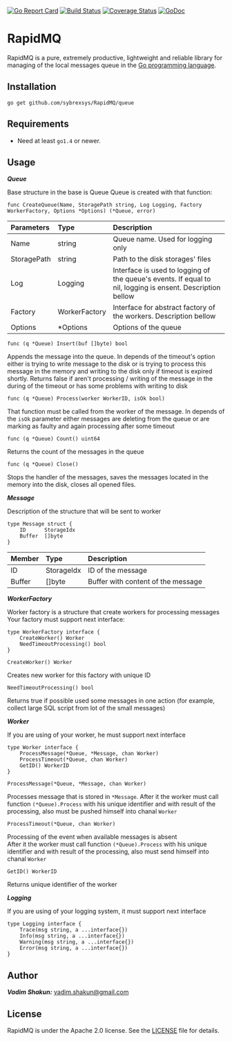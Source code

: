 [![Go Report Card](https://goreportcard.com/badge/github.com/sybrexsys/RapidMQ)](https://goreportcard.com/report/github.com/sybrexsys/RapidMQ)
[![Build Status](https://travis-ci.org/sybrexsys/RapidMQ.svg?branch=master)](https://travis-ci.org/sybrexsys/RapidMQ)
[![Coverage Status](https://coveralls.io/repos/github/sybrexsys/RapidMQ/badge.svg?branch=master)](https://coveralls.io/github/sybrexsys/RapidMQ?branch=master)
[![GoDoc](https://godoc.org/github.com/sybrexsys/RapidMQ?status.png)](https://godoc.org/github.com/sybrexsys/RapidMQ)


RapidMQ
=======
RapidMQ is a pure, extremely productive, lightweight and reliable library for managing of the local messages queue in the [Go programming language](http:golang.org).       

Installation
-----------

	go get github.com/sybrexsys/RapidMQ/queue

Requirements
-----------

* Need at least `go1.4` or newer.

Usage
-----------

***Queue***

Base structure in the base is Queue
Queue is created with that function:

```
func CreateQueue(Name, StoragePath string, Log Logging, Factory WorkerFactory, Options *Options) (*Queue, error)
```

|Parameters         | Type         | Description
|:----------------- |:-------------|:---------------------- 
|Name 	            |string        | Queue name. Used for logging only
|StoragePath        |string        | Path to the disk storages' files
|Log 			    |Logging 	   | Interface is used to logging of the queue's events. If equal to nil, logging is ensent. Description bellow
|Factory 			|WorkerFactory | Interface for abstract factory of the workers. Description bellow 
|Options 			|*Options      | Options of the queue

```
func (q *Queue) Insert(buf []byte) bool
```
Appends the message into the queue. In depends of the timeout's option either is trying to write message to the disk or is trying to process this message in the memory and writing to the disk only if timeout is expired shortly. Returns false if aren't processing / writing of the message in the during of the timeout or has some problems with  writing to disk    
 
```
func (q *Queue) Process(worker WorkerID, isOk bool)
``` 
That function must be called from the worker of the message. In depends of the `isOk` parameter either messages are deleting from the queue or are marking as faulty and again processing after some timeout     

```
func (q *Queue) Count() uint64
``` 
Returns the count of the messages in the queue

```
func (q *Queue) Close()
``` 
Stops the handler of the messages, saves the messages located in the memory into the disk, closes all opened files.               

***Message***

Description of the structure that will be sent to worker 

```
type Message struct {
	ID      StorageIdx
	Buffer  []byte
}
```

|Member             | Type         | Description
|:----------------- |:-------------|:---------------------- 
| ID 	            | StorageIdx   | ID of the message
| Buffer            |[]byte        | Buffer with content of the message




***WorkerFactory***

Worker factory is a structure that create workers for processing messages
Your factory must support next interface: 
```
type WorkerFactory interface {
	CreateWorker() Worker
	NeedTimeoutProcessing() bool
}
```

```
CreateWorker() Worker
```
Creates new worker for this factory with unique ID

```
NeedTimeoutProcessing() bool
```
Returns true if possible used some messages in one action (for example, collect large SQL script from lot of the small messages)  



***Worker***

If you are using of your worker, he must support next interface
```
type Worker interface {
	ProcessMessage(*Queue, *Message, chan Worker)
	ProcessTimeout(*Queue, chan Worker)
	GetID() WorkerID
}
```

```
ProcessMessage(*Queue, *Message, chan Worker)
``` 
Processes message that is stored in `*Message`.
After it the worker must call function `(*Queue).Process` with his unique identifier and with result of the processing, also must be pushed himself into chanal `Worker`

```
ProcessTimeout(*Queue, chan Worker)
```
Processing of the event when available messages is absent   
After it the worker must call function `(*Queue).Process` with his unique identifier and with result of the processing, also must send himself into chanal `Worker`

```
GetID() WorkerID
```
Returns unique identifier of the worker


***Logging***

If you are using of your logging system, it must support next interface

``` 
type Logging interface {
	Trace(msg string, a ...interface{})
	Info(msg string, a ...interface{})
	Warning(msg string, a ...interface{})
	Error(msg string, a ...interface{})
} 
```
 
 

Author
------
  ***Vadim Shakun:***  [vadim.shakun@gmail.com](mailto:vadim.shakun@gmail.com)

License
-------
RapidMQ is under the Apache 2.0 license. See the [LICENSE](LICENSE) file for details.
